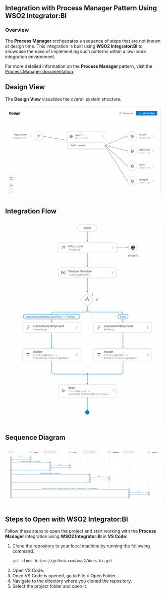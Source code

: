 ## Integration with Process Manager Pattern Using WSO2 Integrator:BI

### Overview

The **Process Manager** orchestrates a sequence of steps that are not known at design time.
This integration is built using **WSO2 Integrator:BI** to showcase the ease of implementing such patterns within a low-code integration environment.

For more detailed information on the **Process Manager** pattern, visit the [Process Manager documentation](https://www.enterpriseintegrationpatterns.com/patterns/messaging/ProcessManager.html).

## Design View

The **Design View** visualizes the overall system structure.

![Design View](design.png)

## Integration Flow

![Flow Diagram](flow.png)

## Sequence Diagram

![Flow Diagram](sequence.png)

## Steps to Open with WSO2 Integrator:BI

Follow these steps to open the project and start working with the **Process Manager** integration using **WSO2 Integrator:BI** in **VS Code**:

1. Clone the repository to your local machine by running the following command.
   ```bash
   git clone https://github.com/wso2/docs-bi.git
   ```
2. Open VS Code.
3. Once VS Code is opened, go to File > Open Folder....
4. Navigate to the directory where you cloned the repository.
5. Select the project folder and open it.
